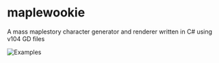 maplewookie
===========

A mass maplestory character generator and renderer written in C# using v104 GD files

![Examples](http://i.imgur.com/o5VHvuU.png)